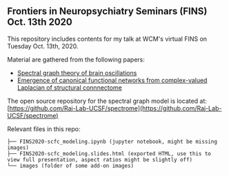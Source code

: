 Frontiers in Neuropsychiatry Seminars (FINS) Oct. 13th 2020
---

This repository includes contents for my talk at WCM's virtual FINS on Tuesday Oct. 13th, 2020. 

Material are gathered from the following papers:
 - [Spectral graph theory of brain oscillations](https://onlinelibrary.wiley.com/doi/full/10.1002/hbm.24991)
 - [Emergence of canonical functional networks from complex-valued Laplacian of structural connnectome](https://www.biorxiv.org/content/10.1101/2020.09.16.300384v1)

The open source repository for the spectral graph model is located at: [https://github.com/Raj-Lab-UCSF/spectrome](https://github.com/Raj-Lab-UCSF/spectrome)

Relevant files in this repo:
 ```
├── FINS2020-scfc_modeling.ipynb (jupyter notebook, might be missing images)
├── FINS2020-scfc_modeling.slides.html (exported HTML, use this to view full presentation, aspect ratios might be slightly off)
└── images (folder of some add-on images)
 ```